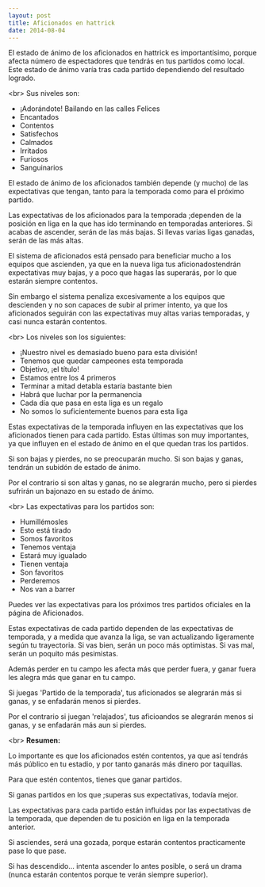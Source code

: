```yaml
---
layout: post
title: Aficionados en hattrick
date: 2014-08-04
---
```


El estado de ánimo de los aficionados en hattrick es importantísimo, porque afecta número de espectadores que tendrás en tus partidos como local. Este estado de ánimo varía tras cada partido dependiendo del resultado logrado.

<br\>
Sus niveles son:

- ¡Adorándote! Bailando en las calles Felices 
- Encantados 
- Contentos 
- Satisfechos 
- Calmados 
- Irritados 
- Furiosos 
- Sanguinarios

El estado de ánimo de los aficionados también depende (y mucho) de las expectativas que tengan, tanto para la temporada como para el próximo partido.

Las expectativas de los aficionados para la temporada ;dependen de la posición en liga en la que has ido terminando en temporadas anteriores. Si acabas de ascender, serán de las más bajas. Si llevas varias ligas ganadas, serán de las más altas.

El sistema de aficionados está pensado para beneficiar mucho a los equipos que ascienden, ya que en la nueva liga tus aficionadostendrán expectativas muy bajas, y a poco que hagas las superarás, por lo que estarán siempre contentos.

Sin embargo el sistema penaliza excesivamente a los equipos que descienden y no son capaces de subir al primer intento, ya que los aficionados seguirán con las expectativas muy altas varias temporadas, y casi nunca estarán contentos.

<br\>
Los niveles son los siguientes: 
- ¡Nuestro nivel es demasiado bueno para esta división! 
- Tenemos que quedar campeones esta temporada 
- Objetivo, ¡el título! 
- Estamos entre los 4 primeros 
- Terminar a mitad detabla estaría bastante bien 
- Habrá que luchar por la permanencia 
- Cada día que pasa en esta liga es un regalo 
- No somos lo suficientemente buenos para esta liga

Estas expectativas de la temporada influyen en las expectativas que los aficionados tienen para cada partido. Estas últimas son muy importantes, ya que influyen en el estado de ánimo en el que quedan tras los partidos.

Si son bajas y pierdes, no se preocuparán mucho. Si son bajas y ganas, tendrán un subidón de estado de ánimo.

Por el contrario si son altas y ganas, no se alegrarán mucho, pero si pierdes sufrirán un bajonazo en su estado de ánimo.

<br\>
Las expectativas para los partidos son: 
- Humillémosles 
- Esto está tirado 
- Somos favoritos 
- Tenemos ventaja 
- Estará muy igualado 
- Tienen ventaja 
- Son favoritos 
- Perderemos
- Nos van a barrer


Puedes ver las expectativas para los próximos tres partidos oficiales en la página de Aficionados.

Estas expectativas de cada partido dependen de las expectativas de temporada, y a medida que avanza la liga, se van actualizando ligeramente según tu trayectoria. Si vas bien, serán un poco más optimistas. Si vas mal, serán un poquito más pesimistas.

Además perder en tu campo les afecta más que perder fuera, y ganar fuera les alegra más que ganar en tu campo.

Si juegas 'Partido de la temporada', tus aficionados se alegrarán más si ganas, y se enfadarán menos si pierdes.

Por el contrario si juegan 'relajados', tus aficioandos se alegrarán menos si ganas, y se enfadarán más aun si pierdes.

<br\>
**Resumen:**

Lo importante es que los aficionados estén contentos, ya que así tendrás más público en tu estadio, y por tanto ganarás más dinero por taquillas.

Para que estén contentos, tienes que ganar partidos.

Si ganas partidos en los que ;superas sus expectativas, todavía mejor.

Las expectativas para cada partido están influidas por las expectativas de la temporada, que dependen de tu posición en liga en la temporada anterior.

Si asciendes, será una gozada, porque estarán contentos practicamente pase lo que pase.

Si has descendido... intenta ascender lo antes posible, o será un drama (nunca estarán contentos porque te verán siempre superior).
